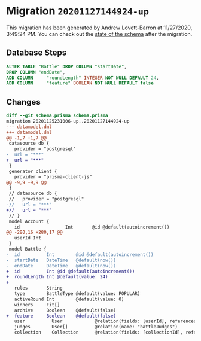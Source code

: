# Migration `20201127144924-up`

This migration has been generated by Andrew Lovett-Barron at 11/27/2020, 3:49:24 PM.
You can check out the [state of the schema](./schema.prisma) after the migration.

## Database Steps

```sql
ALTER TABLE "Battle" DROP COLUMN "startDate",
DROP COLUMN "endDate",
ADD COLUMN     "roundLength" INTEGER NOT NULL DEFAULT 24,
ADD COLUMN     "feature" BOOLEAN NOT NULL DEFAULT false
```

## Changes

```diff
diff --git schema.prisma schema.prisma
migration 20201125231006-up..20201127144924-up
--- datamodel.dml
+++ datamodel.dml
@@ -1,7 +1,7 @@
 datasource db {
   provider = "postgresql"
-  url = "***"
+  url = "***"
 }
 generator client {
   provider = "prisma-client-js"
@@ -9,9 +9,9 @@
 }
 // datasource db {
 //   provider = "postgresql"
-//   url = "***"
+//   url = "***"
 // }
 model Account {
   id                 Int       @id @default(autoincrement())
@@ -280,16 +280,17 @@
   userId Int
 }
 model Battle {
-  id          Int        @id @default(autoincrement())
-  startDate   DateTime   @default(now())
-  endDate     DateTime   @default(now())
+  id          Int @id @default(autoincrement())
+  roundLength Int @default(value: 24)
+
   rules       String
   type        BattleType @default(value: POPULAR)
   activeRound Int        @default(value: 0)
   winners     Fit[]
   archive     Boolean    @default(false)
+  feature     Boolean    @default(false)
   user          User            @relation(fields: [userId], references: [id])
   judges        User[]          @relation(name: "battleJudges")
   collection    Collection      @relation(fields: [collectionId], references: [id])
```


